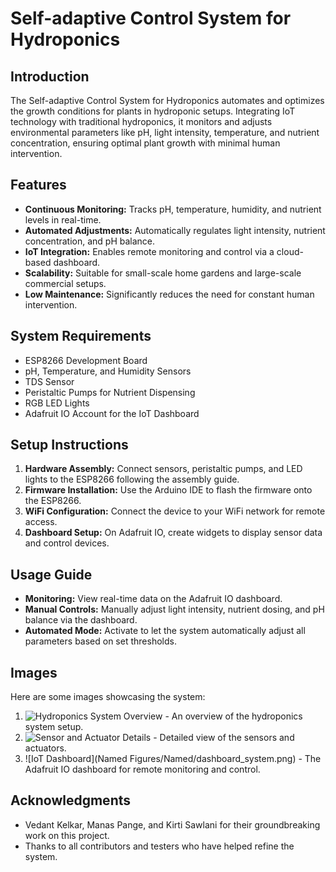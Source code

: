 # Self-adaptive Control System for Hydroponics

## Introduction
The Self-adaptive Control System for Hydroponics automates and optimizes the growth conditions for plants in hydroponic setups. Integrating IoT technology with traditional hydroponics, it monitors and adjusts environmental parameters like pH, light intensity, temperature, and nutrient concentration, ensuring optimal plant growth with minimal human intervention.

## Features
- **Continuous Monitoring:** Tracks pH, temperature, humidity, and nutrient levels in real-time.
- **Automated Adjustments:** Automatically regulates light intensity, nutrient concentration, and pH balance.
- **IoT Integration:** Enables remote monitoring and control via a cloud-based dashboard.
- **Scalability:** Suitable for small-scale home gardens and large-scale commercial setups.
- **Low Maintenance:** Significantly reduces the need for constant human intervention.

## System Requirements
- ESP8266 Development Board
- pH, Temperature, and Humidity Sensors
- TDS Sensor
- Peristaltic Pumps for Nutrient Dispensing
- RGB LED Lights
- Adafruit IO Account for the IoT Dashboard

## Setup Instructions
1. **Hardware Assembly:** Connect sensors, peristaltic pumps, and LED lights to the ESP8266 following the assembly guide.
2. **Firmware Installation:** Use the Arduino IDE to flash the firmware onto the ESP8266.
3. **WiFi Configuration:** Connect the device to your WiFi network for remote access.
4. **Dashboard Setup:** On Adafruit IO, create widgets to display sensor data and control devices.

## Usage Guide
- **Monitoring:** View real-time data on the Adafruit IO dashboard.
- **Manual Controls:** Manually adjust light intensity, nutrient dosing, and pH balance via the dashboard.
- **Automated Mode:** Activate to let the system automatically adjust all parameters based on set thresholds.

## Images
Here are some images showcasing the system:

1. ![Hydroponics System Overview](image-url-overview) - An overview of the hydroponics system setup.
2. ![Sensor and Actuator Details](image-url-sensors) - Detailed view of the sensors and actuators.
3. ![IoT Dashboard](Named Figures/Named/dashboard_system.png) - The Adafruit IO dashboard for remote monitoring and control.


## Acknowledgments
- Vedant Kelkar, Manas Pange, and Kirti Sawlani for their groundbreaking work on this project.
- Thanks to all contributors and testers who have helped refine the system.


